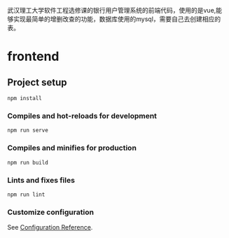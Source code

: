 武汉理工大学软件工程选修课的银行用户管理系统的前端代码，使用的是vue,能够实现最简单的增删改查的功能，数据库使用的mysql，需要自己去创建相应的表。
# frontend

## Project setup
```
npm install
```

### Compiles and hot-reloads for development
```
npm run serve
```

### Compiles and minifies for production
```
npm run build
```

### Lints and fixes files
```
npm run lint
```

### Customize configuration
See [Configuration Reference](https://cli.vuejs.org/config/).
